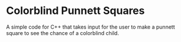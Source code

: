 # Colorblind Punnett Squares
A simple code for C++ that takes input for the user to make a punnett square to see the chance of a colorblind child.
